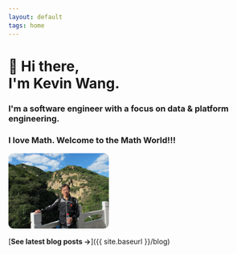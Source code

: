 ```yaml
---
layout: default
tags: home
---
```


# 👋 Hi there, <br/> I'm Kevin Wang.

### I'm a software engineer with a focus on data & platform engineering.

### I love Math. Welcome to the Math World!!!
<img src="/images/headshot.jpg" alt="Kevin Wang" width="200" style="border-radius: 10px;" />


[**See latest blog posts →**]({{ site.baseurl }}/blog)
